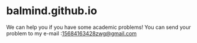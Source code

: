 # balmind.github.io
We can help you if you have some academic problems! You can send your problem to my e-mail :15684163428zwg@gmail.com
